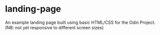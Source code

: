 # landing-page

An example landing page built using basic HTML/CSS for the Odin Project. (NB: not yet responsive to different screen sizes)